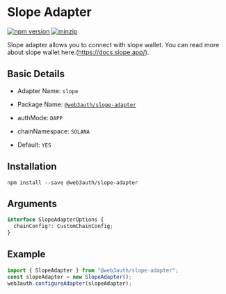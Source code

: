 # Slope Adapter

[![npm version](https://img.shields.io/npm/v/@web3auth/slope-adapter?label=%22%22)](https://www.npmjs.com/package/@web3auth/slope-adapter/v/latest)
[![minzip](https://img.shields.io/bundlephobia/minzip/@web3auth/slope-adapter?label=%22%22)](https://bundlephobia.com/result?p=@web3auth/slope-adapter@latest)

Slope adapter allows you to connect with slope wallet. You can read more about slope wallet here.(https://docs.slope.app/).

## Basic Details

- Adapter Name: `slope`

- Package Name: [`@web3auth/slope-adapter`](https://web3auth.io/docs/sdk/web/adapters/slope)

- authMode: `DAPP`

- chainNamespace: `SOLANA`

- Default: `YES`

## Installation

```shell
npm install --save @web3auth/slope-adapter
```

## Arguments

```ts
interface SlopeAdapterOptions {
  chainConfig?: CustomChainConfig;
}
```

## Example

```ts
import { SlopeAdapter } from "@web3auth/slope-adapter";
const slopeAdapter = new SlopeAdapter();
web3auth.configureAdapter(slopeAdapter);
```